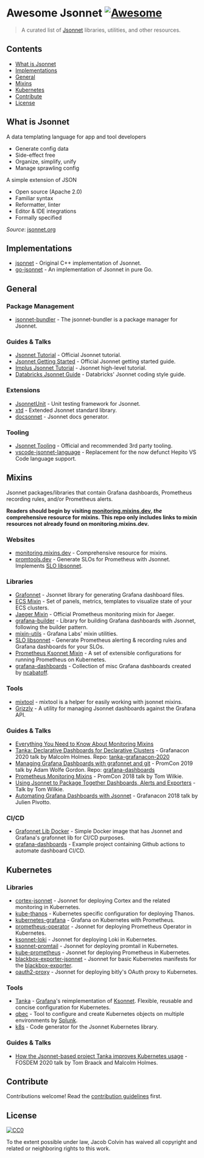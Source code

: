 # Awesome Jsonnet [![Awesome](https://awesome.re/badge.svg)][awesome]

> A curated list of [Jsonnet][jsonnet] libraries, utilities, and other resources.

## Contents

- [What is Jsonnet](#what-is-jsonnet)
- [Implementations](#implementations)
- [General](#general)
- [Mixins](#mixins)
- [Kubernetes](#kubernetes)
- [Contribute](#contribute)
- [License](#license)

## What is Jsonnet

A data templating language for app and tool developers

- Generate config data
- Side-effect free
- Organize, simplify, unify
- Manage sprawling config

A simple extension of JSON

- Open source (Apache 2.0)
- Familiar syntax
- Reformatter, linter
- Editor & IDE integrations
- Formally specified

_Source_: [jsonnet.org][jsonnet]

## Implementations

- [jsonnet][google/jsonnet] - Original C++ implementation of Jsonnet.
- [go-jsonnet][google/go-jsonnet] - An implementation of Jsonnet in pure Go.

## General

### Package Management

- [jsonnet-bundler][jsonnet-bundler/jsonnet-bundler] - The jsonnet-bundler is a package manager for Jsonnet.

### Guides & Talks

- [Jsonnet Tutorial][jsonnet/tutorial] - Official Jsonnet tutorial.
- [Jsonnet Getting Started][jsonnet/getting-started] - Official Jsonnet getting started guide.
- [Implus Jsonnet Tutorial](https://youtu.be/i5PVp92tAmE) - Jsonnet high-level tutorial.
- [Databricks Jsonnet Guide][databricks/jsonnet-style-guide] - Databricks' Jsonnet coding style guide.

### Extensions

- [JsonnetUnit][yugui/jsonnetunit] - Unit testing framework for Jsonnet.
- [xtd][xtd] - Extended Jsonnet standard library.
- [docsonnet][jsonnet-libs/docsonnet] - Jsonnet docs generator.

### Tooling

- [Jsonnet Tooling][jsonnet/tools] - Official and recommended 3rd party tooling.
- [vscode-jsonnet-language][liamdawson/vscode-jsonnet-language] - Replacement for the now defunct Hepito VS Code language support.

## Mixins

Jsonnet packages/libraries that contain Grafana dashboards, Prometheus recording rules, and/or Prometheus alerts.

**Readers should begin by visiting [monitoring.mixins.dev][monitoring.mixins.dev], _the_ comprehensive resource for mixins. This repo only includes links to mixin resources not already found on monitoring.mixins.dev.**

### Websites

- [monitoring.mixins.dev][monitoring.mixins.dev] - Comprehensive resource for mixins.
- [promtools.dev][promtools.dev] - Generate SLOs for Prometheus with Jsonnet. Implements [SLO libsonnet][metalmatze/slo-libsonnet].

### Libraries

- [Grafonnet][grafonnet] - Jsonnet library for generating Grafana dashboard files.
- [ECS Mixin][voronenko/sa_grafonnet_lib] - Set of panels, metrics, templates to visualize state of your ECS clusters.
- [Jaeger Mixin][jaegertracing/jaeger-mixin] - Official Prometheus monitoring mixin for Jaeger.
- [grafana-builder][grafana/grafana-builder] - Library for building Grafana dashboards with Jsonnet, following the builder pattern.
- [mixin-utils][grafana/mixin-utils] - Grafana Labs' mixin utilities.
- [SLO libsonnet][metalmatze/slo-libsonnet] - Generate Prometheus alerting & recording rules and Grafana dashboards for your SLOs.
- [Prometheus Ksonnet Mixin][grafana/prometheus-ksonnet] - A set of extensible configurations for running Prometheus on Kubernetes.
- [grafana-dashboards][ncabatoff/grafana-dashboards] - Collection of misc Grafana dashboards created by [ncabatoff][ncabatoff].

### Tools

- [mixtool][monitoring-mixins/mixtool] - mixtool is a helper for easily working with jsonnet mixins.
- [Grizzly][malcolmholmes/grizzly] - A utility for managing Jsonnet dashboards against the Grafana API.

### Guides & Talks

- [Everything You Need to Know About Monitoring Mixins](https://grafana.com/blog/2018/09/13/everything-you-need-to-know-about-monitoring-mixins/)
- [Tanka: Declarative Dashboards for Declarative Clusters](https://grafana.com/go/grafanaconline/tanka-declarative-dashboards-for-declarative-clusters/) - Grafanacon 2020 talk by Malcolm Holmes. Repo: [tanka-grafanacon-2020][malcolmholmes/tanka-grafanacon-2020]
- [Managing Grafana Dashboards with grafonnet and git](https://youtu.be/kV3Ua6guynI) - PromCon 2019 talk by Adam Wolfe Gordon. Repo: [grafana-dashboards][adamwg/grafana-dashboards]
- [Prometheus Monitoring Mixins](https://youtu.be/GDdnL5R_l-Y) - PromCon 2018 talk by Tom Wilkie.
- [Using Jsonnet to Package Together Dashboards, Alerts and Exporters](https://www.youtube.com/watch?v=b7-DtFfsL6E) - Talk by Tom Wilkie.
- [Automating Grafana Dashboards with Jsonnet](https://youtu.be/zmsZq9Pfp1g) - Grafanacon 2018 talk by Julien Pivotto.

### CI/CD

- [Grafonnet Lib Docker][andrewfarley/grafonnet-lib-dockerhub] - Simple Docker image that has Jsonnet and Grafana's grafonnet lib for CI/CD purposes.
- [grafana-dashboards][adamwg/grafana-dashboards] - Example project containing Github actions to automate dashboard CI/CD.

## Kubernetes

### Libraries

- [cortex-jsonnet][grafana/cortex-jsonnet] - Jsonnet for deploying Cortex and the related monitoring in Kubernetes.
- [kube-thanos][thanos-io/kube-thanos] - Kubernetes specific configuration for deploying Thanos.
- [kubernetes-grafana][brancz/kubernetes-grafana] - Grafana on Kubernetes with Prometheus.
- [prometheus-operator][coreos/prometheus-operator] - Jsonnet for deploying Prometheus Operator in Kubernetes.
- [ksonnet-loki][grafana/ksonnet-loki] - Jsonnet for deploying Loki in Kubernetes.
- [ksonnet-promtail][grafana/ksonnet-promtail] - Jsonnet for deploying promtail in Kubernetes.
- [kube-prometheus][coreos/kube-prometheus] - Jsonnet for deploying Prometheus in Kubernetes.
- [blackbox-exporter-jsonnet][brancz/blackbox-exporter-jsonnet] - Jsonnet for basic Kubernetes manifests for the [blackbox-exporter][prometheus/blackbox-exporter].
- [oauth2-proxy][jsonnet-libs/oauth2-proxy] - Jsonnet for deploying bitly's OAuth proxy to Kubernetes.

### Tools

- [Tanka][tanka] - [Grafana][grafana]'s reimplementation of [Ksonnet][ksonnet]. Flexible, reusable and concise configuration for Kubernetes.
- [qbec][qbec] - Tool to configure and create Kubernetes objects on multiple environments by [Splunk][splunk].
- [k8s][jsonnet-libs/k8s] - Code generator for the Jsonnet Kubernetes library.

### Guides & Talks

- [How the Jsonnet-based project Tanka improves Kubernetes usage](https://grafana.com/blog/2020/03/11/how-the-jsonnet-based-project-tanka-improves-kubernetes-usage/) - FOSDEM 2020 talk by Tom Braack and Malcolm Holmes.

## Contribute

Contributions welcome! Read the [contribution guidelines](contributing.md) first.

## License

[![CC0](https://mirrors.creativecommons.org/presskit/buttons/88x31/svg/cc-zero.svg)][cc-zero]

To the extent possible under law, Jacob Colvin has waived all copyright and related or neighboring rights to this work.

<!-- Awesome -->
[awesome]: https://awesome.re
[cc-zero]: https://creativecommons.org/publicdomain/zero/1.0

<!-- Jsonnet Pages -->
[jsonnet]: https://jsonnet.org/
[jsonnet/getting-started]: https://jsonnet.org/learning/getting_started.html
[jsonnet/tools]: https://jsonnet.org/learning/tools.html
[jsonnet/tutorial]: https://jsonnet.org/learning/tutorial.html
[google/jsonnet]: https://github.com/google/jsonnet
[google/go-jsonnet]: https://github.com/google/go-jsonnet

<!-- Project Repos -->
[adamwg/grafana-dashboards]: https://github.com/adamwg/grafana-dashboards
[andrewfarley/grafonnet-lib-dockerhub]: https://github.com/AndrewFarley/grafonnet-lib-dockerhub
[brancz/blackbox-exporter-jsonnet]: https://github.com/brancz/blackbox-exporter-jsonnet
[brancz/kubernetes-grafana]: https://github.com/brancz/kubernetes-grafana
[coreos/kube-prometheus]: https://github.com/coreos/kube-prometheus/tree/master/jsonnet/kube-prometheus
[coreos/prometheus-operator]: https://github.com/coreos/prometheus-operator/tree/master/jsonnet/prometheus-operator
[databricks/jsonnet-style-guide]: https://github.com/databricks/jsonnet-style-guide
[grafana/cortex-jsonnet]: https://github.com/grafana/cortex-jsonnet
[grafana/grafana-builder]: https://github.com/grafana/jsonnet-libs/tree/master/grafana-builder
[grafana/ksonnet-loki]: https://github.com/grafana/loki/tree/master/production/ksonnet/loki
[grafana/ksonnet-promtail]: https://github.com/grafana/loki/tree/master/production/ksonnet/promtail
[grafana/mixin-utils]: https://github.com/grafana/jsonnet-libs/tree/master/mixin-utils
[grafana/prometheus-ksonnet]: https://github.com/grafana/jsonnet-libs/tree/master/prometheus-ksonnet
[jaegertracing/jaeger-mixin]: https://github.com/jaegertracing/jaeger/tree/master/monitoring/jaeger-mixin
[jsonnet-bundler/jsonnet-bundler]: https://github.com/jsonnet-bundler/jsonnet-bundler
[jsonnet-libs/docsonnet]: https://github.com/jsonnet-libs/docsonnet
[jsonnet-libs/k8s]: https://github.com/jsonnet-libs/k8s
[jsonnet-libs/oauth2-proxy]: https://github.com/grafana/jsonnet-libs/blob/master/oauth2-proxy
[kubernetes-monitoring/kubernetes-mixin]: https://github.com/kubernetes-monitoring/kubernetes-mixin
[liamdawson/vscode-jsonnet-language]: https://github.com/liamdawson/vscode-jsonnet-language
[malcolmholmes/grizzly]: https://github.com/malcolmholmes/grizzly
[malcolmholmes/tanka-grafanacon-2020]: https://github.com/malcolmholmes/tanka-grafanacon-2020
[metalmatze/slo-libsonnet]: https://github.com/metalmatze/slo-libsonnet
[monitoring-mixins/mixtool]: https://github.com/monitoring-mixins/mixtool
[ncabatoff/grafana-dashboards]: https://github.com/ncabatoff/grafana-dashboards
[prometheus-operator/kube-prometheus]: https://github.com/prometheus-operator/kube-prometheus
[prometheus/blackbox-exporter]: https://github.com/prometheus/blackbox_exporter
[thanos-io/kube-thanos]: https://github.com/thanos-io/kube-thanos
[voronenko/sa_grafonnet_lib]: https://github.com/Voronenko/sa_grafonnet_lib
[yugui/jsonnetunit]: https://github.com/yugui/jsonnetunit

<!-- Project Websites -->
[grafana]: https://grafana.com/
[grafonnet]: https://grafana.github.io/grafonnet-lib/
[ksonnet]: https://ksonnet.io/
[monitoring.mixins.dev]: https://monitoring.mixins.dev/
[promtools.dev]: https://promtools.dev
[qbec]: https://qbec.io/
[splunk]: https://splunk.com/
[tanka]: https://tanka.dev/
[xtd]: https://jsonnet-libs.github.io/xtd/

<!-- User Credits -->
[ncabatoff]: https://github.com/ncabatoff

<!-- Similar Lists -->
[metalmatze/awesome-jsonnet]: https://github.com/metalmatze/awesome-jsonnet
[sh0rez/awesome-libsonnet]: https://github.com/sh0rez/awesome-libsonnet
